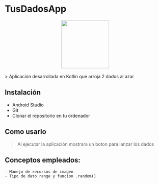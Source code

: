 # TusDadosApp
<div align="center">
<img src="https://user-images.githubusercontent.com/32887258/157932915-1fa9e9c2-818c-412f-8e7e-a65077b7928b.png" width="150" height="150"/>
</div>
<br>
> Aplicación desarrollada en Kotlin que arroja 2 dados al azar

## Instalación
- Android Studio
- Git
- Clonar el repositorio en tu ordenador

## Como usarlo
> Al ejecutar la aplicación mostrara un boton para lanzar los dados

## Conceptos empleados: 
    - Manejo de recursos de imagen
    - Tipo de dato range y funcion .random()
